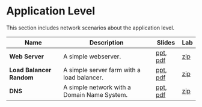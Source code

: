 # Application Level
This section includes network scenarios about the application level.

| Name                     | Description                                 | Slides                                                                                                                                      | Lab                                                              |
|--------------------------|---------------------------------------------|---------------------------------------------------------------------------------------------------------------------------------------------|------------------------------------------------------------------|
| **Web Server**           | A simple webserver.                         | [ppt](web-server/008-kathara-lab_web-server.pptx), [pdf](web-server/008-kathara-lab_web-server.pdf)                                         | [zip](web-server/kathara-lab_web-server.zip)                     |
| **Load Balancer Random** | A simple server farm with a load balancer.  | [ppt](load-balancer-random/013-kathara-lab_load-balancer-ws-rnd.pptx), [pdf](load-balancer-random/013-kathara-lab_load-balancer-ws-rnd.pdf) | [zip](load-balancer-random/kathara-lab_load-balancer-ws-rnd.zip) |
| **DNS**                  | A simple network with a Domain Name System. | [ppt](dns/010-kathara-lab_dns.pptx), [pdf](dns/010-kathara-lab_dns.pdf)                                                                      | [zip](dns/kathara-lab_dns.zip)                                   |
